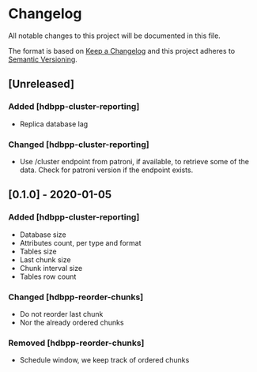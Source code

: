 # Changelog

All notable changes to this project will be documented in this file.

The format is based on [Keep a Changelog](http://keepachangelog.com/en/1.0.0/)
and this project adheres to [Semantic Versioning](http://semver.org/spec/v2.0.0.html).

## [Unreleased]

### Added [hdbpp-cluster-reporting]
 - Replica database lag

### Changed [hdbpp-cluster-reporting]
 - Use /cluster endpoint from patroni, if available,
   to retrieve some of the data.
   Check for patroni version if the endpoint exists.

## [0.1.0] - 2020-01-05

### Added [hdbpp-cluster-reporting]
 - Database size
 - Attributes count, per type and format
 - Tables size
 - Last chunk size
 - Chunk interval size
 - Tables row count

### Changed [hdbpp-reorder-chunks]
 - Do not reorder last chunk
 - Nor the already ordered chunks 

### Removed [hdbpp-reorder-chunks]
 - Schedule window, we keep track of ordered chunks
